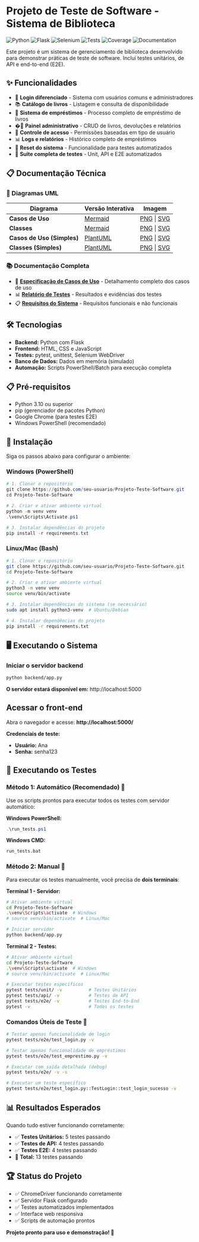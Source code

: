 # Projeto de Teste de Software - Sistema de Biblioteca

![Python](https://img.shields.io/badge/Python-3.10%2B-blue)
![Flask](https://img.shields.io/badge/Flask-2.3.3-green)
![Selenium](https://img.shields.io/badge/Selenium-4.15.0-orange)
![Tests](https://img.shields.io/badge/Tests-33_Passing-brightgreen)
![Coverage](https://img.shields.io/badge/Coverage-100%25-brightgreen)
![Documentation](https://img.shields.io/badge/Documentation-Complete-blue)

Este projeto é um sistema de gerenciamento de biblioteca desenvolvido para demonstrar práticas de teste de software. Inclui testes unitários, de API e end-to-end (E2E).

## ✨ Funcionalidades

- 🔐 **Login diferenciado** - Sistema com usuários comuns e administradores
- 📚 **Catálogo de livros** - Listagem e consulta de disponibilidade  
- 📖 **Sistema de empréstimos** - Processo completo de empréstimo de livros
- �‍💼 **Painel administrativo** - CRUD de livros, devoluções e relatórios
- 🔐 **Controle de acesso** - Permissões baseadas em tipo de usuário
- 📊 **Logs e relatórios** - Histórico completo de empréstimos
- 🔄 **Reset do sistema** - Funcionalidade para testes automatizados
- 🧪 **Suite completa de testes** - Unit, API e E2E automatizados

## 📋 Documentação Técnica

### 📐 Diagramas UML
| Diagrama | Versão Interativa | Imagem |
|----------|------------------|---------|
| **Casos de Uso** | [Mermaid](docs/diagramas/diagramas_sistema.md) | [PNG](docs/images/casosDeUso.png) \| [SVG](docs/images/casosDeUso.svg) |
| **Classes** | [Mermaid](docs/diagramas/diagramas_sistema.md) | [PNG](docs/images/diagramaClasses.png) \| [SVG](docs/images/diagramaClasses.svg) |
| **Casos de Uso (Simples)** | [PlantUML](docs/diagramas/plantuml/casos_uso_simples.puml) | [PNG](docs/images/casosUsoSimples.png) \| [SVG](docs/images/casosUsoSimples.svg) |
| **Classes (Simples)** | [PlantUML](docs/diagramas/plantuml/classes_simples.puml) | [PNG](docs/images/classesSimples.png) \| [SVG](docs/images/classesSimples.svg) |

### 📚 Documentação Completa
- 📝 **[Especificação de Casos de Uso](docs/casos-de-uso/casos_de_uso.md)** - Detalhamento completo dos casos de uso
- 📊 **[Relatório de Testes](docs/relatorio_teste.md)** - Resultados e evidências dos testes
- 📋 **[Requisitos do Sistema](docs/requisitos.md)** - Requisitos funcionais e não funcionais

## 🛠️ Tecnologias
- **Backend:** Python com Flask
- **Frontend:** HTML, CSS e JavaScript
- **Testes:** pytest, unittest, Selenium WebDriver
- **Banco de Dados:** Dados em memória (simulado)
- **Automação:** Scripts PowerShell/Batch para execução completa

## 📋 Pré-requisitos
- Python 3.10 ou superior
- pip (gerenciador de pacotes Python)
- Google Chrome (para testes E2E)
- Windows PowerShell (recomendado)

## 🚀 Instalação
Siga os passos abaixo para configurar o ambiente:

### Windows (PowerShell)
```powershell
# 1. Clonar o repositório
git clone https://github.com/seu-usuario/Projeto-Teste-Software.git
cd Projeto-Teste-Software

# 2. Criar e ativar ambiente virtual  
python -m venv venv
.\venv\Scripts\Activate.ps1

# 3. Instalar dependências do projeto
pip install -r requirements.txt
```

### Linux/Mac (Bash)
```bash
# 1. Clonar o repositório
git clone https://github.com/seu-usuario/Projeto-Teste-Software.git
cd Projeto-Teste-Software

# 2. Criar e ativar ambiente virtual
python3 -m venv venv
source venv/bin/activate

# 3. Instalar dependências do sistema (se necessário)
sudo apt install python3-venv  # Ubuntu/Debian

# 4. Instalar dependências do projeto
pip install -r requirements.txt
```

## 🖥️ Executando o Sistema

### Iniciar o servidor backend
```bash
python backend/app.py
```
**O servidor estará disponível em:** http://localhost:5000
## Acessar o front-end
Abra o navegador e acesse: **http://localhost:5000/**

**Credenciais de teste:**
- **Usuário:** Ana  
- **Senha:** senha123

## 🧪 Executando os Testes

### Método 1: Automático (Recomendado) 🚀
Use os scripts prontos para executar todos os testes com servidor automático:

**Windows PowerShell:**
```powershell
.\run_tests.ps1
```

**Windows CMD:**
```cmd
run_tests.bat
```

### Método 2: Manual 🔧
Para executar os testes manualmente, você precisa de **dois terminais**:

**Terminal 1 - Servidor:**
```bash
# Ativar ambiente virtual
cd Projeto-Teste-Software
.\venv\Scripts\activate  # Windows
# source venv/bin/activate  # Linux/Mac

# Iniciar servidor
python backend/app.py
```

**Terminal 2 - Testes:**
```bash
# Ativar ambiente virtual
cd Projeto-Teste-Software
.\venv\Scripts\activate  # Windows
# source venv/bin/activate  # Linux/Mac

# Executar testes específicos
pytest tests/unit/ -v          # Testes Unitários
pytest tests/api/ -v           # Testes de API  
pytest tests/e2e/ -v           # Testes End-to-End
pytest -v                      # Todos os testes
```

### Comandos Úteis de Teste 🎯
```bash
# Testar apenas funcionalidade de login
pytest tests/e2e/test_login.py -v

# Testar apenas funcionalidade de empréstimos
pytest tests/e2e/test_emprestimo.py -v

# Executar com saída detalhada (debug)
pytest tests/e2e/ -v -s

# Executar um teste específico
pytest tests/e2e/test_login.py::TestLogin::test_login_sucesso -v
```

## 📊 Resultados Esperados
Quando tudo estiver funcionando corretamente:
- ✅ **Testes Unitários:** 5 testes passando
- ✅ **Testes de API:** 4 testes passando  
- ✅ **Testes E2E:** 4 testes passando
- 🎉 **Total:** 13 testes passando

## 🏆 Status do Projeto
- ✅ ChromeDriver funcionando corretamente
- ✅ Servidor Flask configurado  
- ✅ Testes automatizados implementados
- ✅ Interface web responsiva
- ✅ Scripts de automação prontos

**Projeto pronto para uso e demonstração! 🎉**
